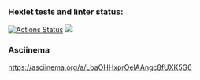 ### Hexlet tests and linter status:
[![Actions Status](https://github.com/WeldersMen/java-project-61/workflows/hexlet-check/badge.svg)](https://github.com/WeldersMen/java-project-61/actions)
<a href="https://codeclimate.com/github/WeldersMen/java-project-61/maintainability"><img src="https://api.codeclimate.com/v1/badges/206fd66ff3bbf26c3ca3/maintainability" /></a>
### Asciinema 
https://asciinema.org/a/LbaOHHxprOelAAngc8fUXK5G6
